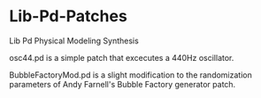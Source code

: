 # Lib-Pd-Patches
Lib Pd Physical Modeling Synthesis

osc44.pd is a simple patch that excecutes a 440Hz oscillator.

BubbleFactoryMod.pd is a slight modification to the randomization parameters of Andy Farnell's Bubble Factory generator patch.
